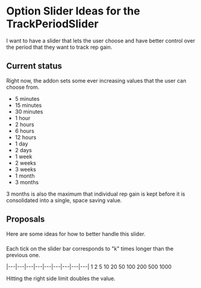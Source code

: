 # Option Slider Ideas for the TrackPeriodSlider

I want to have a slider that lets the user choose and have better control over the period that they want to track rep gain.

## Current status
Right now, the addon sets some ever increasing values that the user can choose from.

* 5 minutes
* 15 minutes
* 30 minutes
* 1 hour
* 2 hours
* 6 hours
* 12 hours
* 1 day
* 2 days
* 1 week
* 2 weeks
* 3 weeks
* 1 month
* 3 months

3 months is also the maximum that individual rep gain is kept before it is consolidated into a single, space saving value.

## Proposals
Here are some ideas for how to better handle this slider.

###
Each tick on the slider bar corresponds to "k" times longer than the previous one.

|---|---|---|---|---|---|---|---|---|
1   2   5   10  20  50  100 200 500 1000

Hitting the right side limit doubles the value.